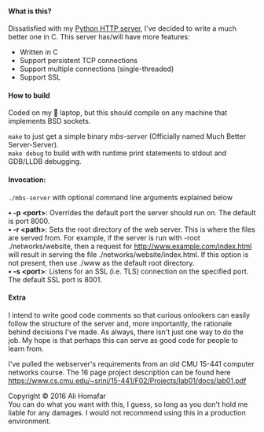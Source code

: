 #### What is this?
Dissatisfied with my [Python HTTP server](https://github.com/homeisfar/webserver), I've decided to write a much better one in C. This server has/will have more features:
- Written in C
- Support persistent TCP connections
- Support multiple connections (single-threaded)
- Support SSL

#### How to build
Coded on my  laptop, but this should compile on any machine that implements BSD sockets.  

`make` to just get a simple binary *mbs-server* (Officially named Much Better Server-Server).  
`make debug` to build with with runtime print statements to stdout and GDB/LLDB debugging.

#### Invocation:
`./mbs-server` with optional command line arguments explained below

**• -p <<port>port>**: Overrides the default port the server should run on. The default is port 8000.  
**• -r <<path>path>**: Sets the root directory of the web server. This is where the files are served from. For example, if the server is run with -root ./networks/website, then a request for http://www.example.com/index.html will result in serving the file ./networks/website/index.html. If this option is not present, then use ./www as the default root directory.  
**• -s <<port>port>**: Listens for an SSL (i.e. TLS) connection on the specified port. The default SSL port is 8001.  

#### Extra
I intend to write good code comments so that curious onlookers can easily follow the structure of the server and, more importantly, the rationale behind decisions I've made. As always, there isn't just one way to do the job. My hope is that perhaps this can serve as good code for people to learn from.

I've pulled the webserver's requirements from an old CMU 15-441 computer networks course. The 16 page project description can be found here https://www.cs.cmu.edu/~srini/15-441/F02/Projects/lab01/docs/lab01.pdf

Copyright © 2016 Ali Homafar  
You can do what you want with this, I guess, so long as you don't hold me liable for any damages. I would not recommend using this in a production environment.
